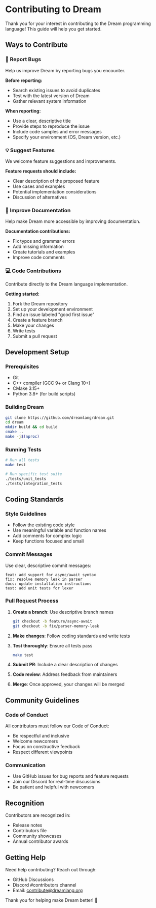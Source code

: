 # Contributing to Dream

Thank you for your interest in contributing to the Dream programming language! This guide will help you get started.

## Ways to Contribute

### 🐛 Report Bugs
Help us improve Dream by reporting bugs you encounter.

**Before reporting:**
- Search existing issues to avoid duplicates
- Test with the latest version of Dream
- Gather relevant system information

**When reporting:**
- Use a clear, descriptive title
- Provide steps to reproduce the issue
- Include code samples and error messages
- Specify your environment (OS, Dream version, etc.)

### 💡 Suggest Features
We welcome feature suggestions and improvements.

**Feature requests should include:**
- Clear description of the proposed feature
- Use cases and examples
- Potential implementation considerations
- Discussion of alternatives

### 📝 Improve Documentation
Help make Dream more accessible by improving documentation.

**Documentation contributions:**
- Fix typos and grammar errors
- Add missing information
- Create tutorials and examples
- Improve code comments

### 💻 Code Contributions
Contribute directly to the Dream language implementation.

**Getting started:**
1. Fork the Dream repository
2. Set up your development environment
3. Find an issue labeled "good first issue"
4. Create a feature branch
5. Make your changes
6. Write tests
7. Submit a pull request

## Development Setup

### Prerequisites
- Git
- C++ compiler (GCC 9+ or Clang 10+)
- CMake 3.15+
- Python 3.8+ (for build scripts)

### Building Dream
```bash
git clone https://github.com/dreamlang/dream.git
cd dream
mkdir build && cd build
cmake ..
make -j$(nproc)
```

### Running Tests
```bash
# Run all tests
make test

# Run specific test suite
./tests/unit_tests
./tests/integration_tests
```

## Coding Standards

### Style Guidelines
- Follow the existing code style
- Use meaningful variable and function names
- Add comments for complex logic
- Keep functions focused and small

### Commit Messages
Use clear, descriptive commit messages:
```
feat: add support for async/await syntax
fix: resolve memory leak in parser
docs: update installation instructions
test: add unit tests for lexer
```

### Pull Request Process

1. **Create a branch**: Use descriptive branch names
   ```bash
   git checkout -b feature/async-await
   git checkout -b fix/parser-memory-leak
   ```

2. **Make changes**: Follow coding standards and write tests

3. **Test thoroughly**: Ensure all tests pass
   ```bash
   make test
   ```

4. **Submit PR**: Include a clear description of changes

5. **Code review**: Address feedback from maintainers

6. **Merge**: Once approved, your changes will be merged

## Community Guidelines

### Code of Conduct
All contributors must follow our Code of Conduct:
- Be respectful and inclusive
- Welcome newcomers
- Focus on constructive feedback
- Respect different viewpoints

### Communication
- Use GitHub issues for bug reports and feature requests
- Join our Discord for real-time discussions
- Be patient and helpful with newcomers

## Recognition

Contributors are recognized in:
- Release notes
- Contributors file
- Community showcases
- Annual contributor awards

## Getting Help

Need help contributing? Reach out through:
- GitHub Discussions
- Discord #contributors channel
- Email: contribute@dreamlang.org

Thank you for helping make Dream better! 🚀